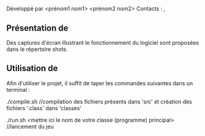 # <Mettre ici le nom de votre jeu>

Développé par <prénom1 nom1> <prénom2 nom2>
Contacts : <mail1> , <mail2>

## Présentation de <le nom de votre jeu>

Des captures d'écran illustrant le fonctionnement du logiciel sont proposées dans le répertoire shots.


## Utilisation de <le nom de votre jeu>

Afin d'utiliser le projet, il suffit de taper les commandes suivantes dans un terminal :

./compile.sh
//compilation des fichiers présents dans 'src' et création des fichiers '.class' dans 'classes'

./run.sh <mettre ici le nom de votre classe (programme) principal>
//lancement du jeu
